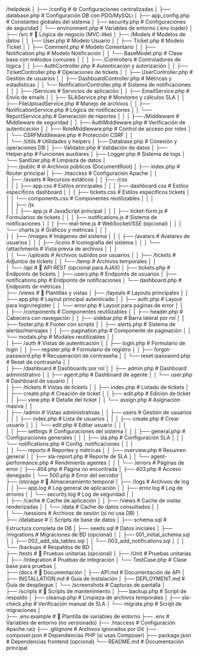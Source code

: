 
/helpdesk
│
├── /config                             # ⚙️ Configuraciones centralizadas
│   ├── database.php                    # Configuración DB con PDO/MySQLi
│   ├── app_config.php                  # Constantes globales del sistema
│   ├── security.php                    # Configuraciones de seguridad
│   └── environment.php                 # Variables de entorno (.env loader)
│       
├── /src                                # 🧠 Lógica de negocio (MVC-like)
│   ├── /Models                         # Modelos de datos
│   │   ├── User.php                    # Modelo Usuario
│   │   ├── Ticket.php                  # Modelo Ticket
│   │   ├── Comment.php                 # Modelo Comentario
│   │   ├── Notification.php            # Modelo Notificación
│   │   └── BaseModel.php               # Clase base con métodos comunes
│   │
│   ├── /Controllers                    # Controladores de lógica
│   │   ├── AuthController.php          # Autenticación y autorización
│   │   ├── TicketController.php        # Operaciones de tickets
│   │   ├── UserController.php          # Gestión de usuarios
│   │   ├── DashboardController.php     # Métricas y estadísticas
│   │   └── NotificationController.php  # Sistema de notificaciones
│   │
│   ├── /Services                       # Servicios de aplicación
│   │   ├── EmailService.php            # Envío de emails
│   │   ├── SLAService.php              # Monitoreo y cálculos SLA
│   │   ├── FileUploadService.php       # Manejo de archivos
│   │   ├── NotificationService.php     # Lógica de notificaciones
│   │   └── ReportService.php           # Generación de reportes
│   │
│   ├── /Middleware                     # Middleware de seguridad
│   │   ├── AuthMiddleware.php          # Verificación de autenticación
│   │   ├── RoleMiddleware.php          # Control de acceso por roles
│   │   └── CSRFMiddleware.php          # Protección CSRF
│   │       
│   └── /Utils                          # Utilidades y helpers
│       ├── Database.php                # Conexión y operaciones DB
│       ├── Validator.php               # Validación de datos
│       ├── Helper.php                  # Funciones auxiliares
│       ├── Logger.php                  # Sistema de logs
│       └── Sanitizer.php               # Limpieza de datos
│       
├── /public                             # 🌐 Archivos públicos (DocumentRoot)
│   ├── index.php                       # Router principal
│   ├── .htaccess                       # Configuración Apache
│   │       
│   ├── /assets                         # Recursos estáticos
│   │   ├── /css        
│   │   │   ├── app.css                 # Estilos principales
│   │   │   ├── dashboard.css           # Estilos específicos dashboard
│   │   │   ├── tickets.css             # Estilos específicos tickets
│   │   │   └── components.css          # Componentes reutilizables
│   │   │       
│   │   ├── /js     
│   │   │   ├── app.js                  # JavaScript principal
│   │   │   ├── ticket-form.js          # Formularios de tickets
│   │   │   ├── notifications.js        # Sistema de notificaciones
│   │   │   ├── real-time.js            # WebSocket/SSE (opcional)
│   │   │   └── charts.js               # Gráficos y métricas
│   │   │       
│   │   ├── /images                     # Imágenes del sistema
│   │   │   ├── /avatars                # Avatares de usuarios
│   │   │   ├── /icons                  # Iconografía del sistema
│   │   │   └── /attachments            # Vista previa de archivos
│   │   │       
│   │   └── /uploads                    # Archivos subidos por usuarios
│   │       ├── /tickets                # Adjuntos de tickets
│   │       └── /temp                   # Archivos temporales
│   │       
│   └── /api                            # 🔌 API REST (opcional para AJAX)
│       ├── tickets.php                 # Endpoints de tickets
│       ├── users.php                   # Endpoints de usuarios
│       ├── notifications.php           # Endpoints de notificaciones
│       └── dashboard.php               # Endpoints de métricas
│       
├── /views                              # 🎨 Plantillas y vistas
│   ├── /layouts                        # Layouts principales
│   │   ├── app.php                     # Layout principal autenticado
│   │   ├── auth.php                    # Layout para login/register
│   │   └── error.php                   # Layout para páginas de error
│   │       
│   ├── /components                     # Componentes reutilizables
│   │   ├── header.php                  # Cabecera con navegación
│   │   ├── sidebar.php                 # Barra lateral por rol
│   │   ├── footer.php                  # Footer con scripts
│   │   ├── alerts.php                  # Sistema de alertas/mensajes
│   │   ├── pagination.php              # Componente de paginación
│   │   └── modals.php                  # Modales reutilizables
│   │       
│   ├── /auth                           # Vistas de autenticación
│   │   ├── login.php                   # Formulario de login
│   │   ├── register.php                # Formulario de registro
│   │   ├── forgot-password.php         # Recuperación de contraseña
│   │   └── reset-password.php          # Reset de contraseña
│   │       
│   ├── /dashboard                      # Dashboards por rol
│   │   ├── admin.php                   # Dashboard administrativo
│   │   ├── agent.php                   # Dashboard de agente
│   │   └── user.php                    # Dashboard de usuario
│   │       
│   ├── /tickets                        # Vistas de tickets
│   │   ├── index.php                   # Listado de tickets
│   │   ├── create.php                  # Creación de ticket
│   │   ├── edit.php                    # Edición de ticket
│   │   ├── view.php                    # Detalle del ticket
│   │   └── assign.php                  # Asignación masiva
│   │       
│   ├── /admin                          # Vistas administrativas
│   │   ├── users                       # Gestión de usuarios
│   │   │   ├── index.php               # Lista de usuarios
│   │   │   ├── create.php              # Crear usuario
│   │   │   └── edit.php                # Editar usuario
│   │   │       
│   │   ├── settings                    # Configuraciones del sistema
│   │   │   ├── general.php             # Configuraciones generales
│   │   │   ├── sla.php                 # Configuración SLA
│   │   │   └── notifications.php       # Config. notificaciones
│   │   │       
│   │   └── reports                     # Reportes y métricas
│   │       ├── overview.php            # Resumen general
│   │       ├── sla-report.php          # Reporte de SLA
│   │       └── agent-performance.php   # Rendimiento agentes
│   │
│   └── /errors                         # Páginas de error
│       ├── 404.php                     # Página no encontrada
│       ├── 403.php                     # Acceso denegado
│       └── 500.php                     # Error del servidor
│       
├── /storage                            # 📁 Almacenamiento temporal
│   ├── /logs                           # Archivos de log
│   │   ├── app.log                     # Log general de aplicación
│   │   ├── error.log                   # Log de errores
│   │   └── security.log                # Log de seguridad
│   │       
│   ├── /cache                          # Cache de aplicación
│   │   ├── /views                      # Cache de vistas renderizadas
│   │   └── /data                       # Cache de datos consultados
│   │       
│   └── /sessions                       # Archivos de sesión (si no usa DB)
│       
├── /database                           # 🗄️ Scripts de base de datos
│   ├── schema.sql                      # Estructura completa de DB
│   ├── seeds.sql                       # Datos iniciales
│   ├── /migrations                     # Migraciones de BD (opcional)
│   │   ├── 001_initial_schema.sql
│   │   ├── 002_add_sla_tables.sql
│   │   └── 003_add_notifications.sql
│   │
│   └── /backups                        # Respaldos de BD
│       
├── /tests                              # 🧪 Pruebas unitarias (opcional)
│   ├── /Unit                           # Pruebas unitarias
│   ├── /Integration                    # Pruebas de integración
│   └── TestCase.php                    # Clase base para pruebas
│       
├── /docs                               # 📖 Documentación
│   ├── API.md                          # Documentación de API
│   ├── INSTALLATION.md                 # Guía de instalación
│   ├── DEPLOYMENT.md                   # Guía de despliegue
│   └── /screenshots                    # Capturas de pantalla
│       
├── /scripts                            # 🔧 Scripts de mantenimiento
│   ├── backup.php                      # Script de respaldo
│   ├── cleanup.php                     # Limpieza de archivos temporales
│   ├── sla-check.php                   # Verificación manual de SLA
│   └── migrate.php                     # Script de migraciones
│       
├── .env.example                        # 🔐 Plantilla de variables de entorno
├── .env                                # Variables de entorno (no versionado)
├── .htaccess                           # Configuración Apache raíz
├── .gitignore                          # Archivos ignorados por Git
├── composer.json                       # Dependencias PHP (si usas Composer)
├── package.json                        # Dependencias frontend (opcional)
└── README.md                           # Documentación principal